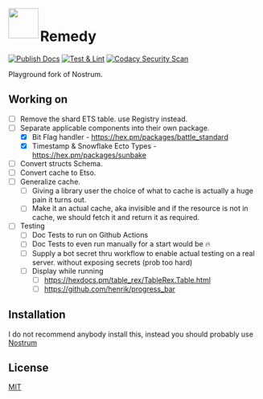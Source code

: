 <img align="left" width="60" height="60" src="https://raw.githubusercontent.com/bdanklin/remedy/master/remedy.png">

# Remedy

[![Publish Docs](https://github.com/bdanklin/remedy/actions/workflows/docs.yml/badge.svg?branch=master)](https://github.com/bdanklin/remedy/actions/workflows/docs.yml) [![Test & Lint](https://github.com/bdanklin/remedy/actions/workflows/test_and_lint.yml/badge.svg?branch=master)](https://github.com/bdanklin/remedy/actions/workflows/test_and_lint.yml) [![Codacy Security Scan](https://github.com/bdanklin/remedy/actions/workflows/codacy-analysis.yml/badge.svg)](https://github.com/bdanklin/remedy/actions/workflows/codacy-analysis.yml)

Playground fork of Nostrum.

## Working on

- [ ] Remove the shard ETS table. use Registry instead.
- [ ] Separate applicable components into their own package.
  - [x] Bit Flag handler - https://hex.pm/packages/battle_standard
  - [x] Timestamp & Snowflake Ecto Types - https://hex.pm/packages/sunbake
- [ ] Convert structs Schema.
- [ ] Convert cache to Etso.
- [ ] Generalize cache.
  - [ ] Giving a library user the choice of what to cache is actually a huge pain it turns out.
  - [ ] Make it an actual cache, aka invisible and if the resource is not in cache, we should fetch it and return it as required.
- [ ] Testing
  - [ ] Doc Tests to run on Github Actions
  - [ ] Doc Tests to even run manually for a start would be 🔥
  - [ ] Supply a bot secret thru workflow to enable actual testing on a real server. without exposing secrets (prob too hard)
  - [ ] Display while running
    - [ ] https://hexdocs.pm/table_rex/TableRex.Table.html
    - [ ] https://github.com/henrik/progress_bar

## Installation

I do not recommend anybody install this, instead you should probably use [Nostrum](https://github.com/Kraigie/nostrum)

## License
[MIT](https://opensource.org/licenses/MIT)
